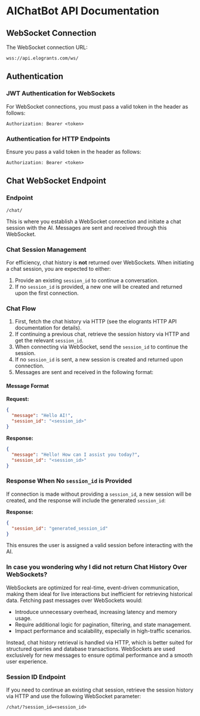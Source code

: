 # AIChatBot API Documentation

## **WebSocket Connection**
The WebSocket connection URL:

`wss://api.elogrants.com/ws/`

## **Authentication**
### **JWT Authentication for WebSockets**
For WebSocket connections, you must pass a valid token in the header as follows:

```
Authorization: Bearer <token>
```

### **Authentication for HTTP Endpoints**
Ensure you pass a valid token in the header as follows:

```
Authorization: Bearer <token>
```

## **Chat WebSocket Endpoint**
### **Endpoint**

```
/chat/
```

This is where you establish a WebSocket connection and initiate a chat session with the AI. Messages are sent and received through this WebSocket.

### **Chat Session Management**
For efficiency, chat history is **not** returned over WebSockets. When initiating a chat session, you are expected to either:
1. Provide an existing `session_id` to continue a conversation.
2. If no `session_id` is provided, a new one will be created and returned upon the first connection.

### **Chat Flow**
1. First, fetch the chat history via HTTP (see the elogrants HTTP API documentation for details).
2. If continuing a previous chat, retrieve the session history via HTTP and get the relevant `session_id`.
3. When connecting via WebSocket, send the `session_id` to continue the session.
4. If no `session_id` is sent, a new session is created and returned upon connection.
5. Messages are sent and received in the following format:

#### **Message Format**
**Request:**
```json
{
  "message": "Hello AI!",
  "session_id": "<session_id>"
}
```

**Response:**
```json
{
  "message": "Hello! How can I assist you today?",
  "session_id": "<session_id>"
}
```

### **Response When No `session_id` is Provided**
If connection is made without providing a `session_id`, a new session will be created, and the response will include the generated `session_id`:

**Response:**
```json
{
  "session_id": "generated_session_id"
}
```

This ensures the user is assigned a valid session before interacting with the AI.

### **In case you wondering why I did not return Chat History Over WebSockets?**
WebSockets are optimized for real-time, event-driven communication, making them ideal for live interactions but inefficient for retrieving historical data. Fetching past messages over WebSockets would:
- Introduce unnecessary overhead, increasing latency and memory usage.
- Require additional logic for pagination, filtering, and state management.
- Impact performance and scalability, especially in high-traffic scenarios.

Instead, chat history retrieval is handled via HTTP, which is better suited for structured queries and database transactions. WebSockets are used exclusively for new messages to ensure optimal performance and a smooth user experience.

### **Session ID Endpoint**
If you need to continue an existing chat session, retrieve the session history via HTTP and use the following WebSocket parameter:

```
/chat/?session_id=<session_id>
```

